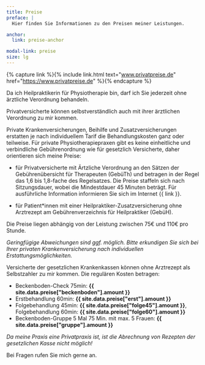 ```yaml
---
title: Preise
preface: |
  Hier finden Sie Informationen zu den Preisen meiner Leistungen.

anchor:
  link: preise-anchor

modal-link: preise
size: lg
---
```


{% capture link %}{% include link.html text="www.privatpreise.de" href="https://www.privatpreise.de" %}{% endcapture %}

Da ich Heilpraktikerin für Physiotherapie bin, darf ich Sie jederzeit ohne ärztliche Verordnung behandeln.

Privatversicherte können selbstverständlich auch mit ihrer ärztlichen Verordnung zu mir kommen.

Private Krankenversicherungen, Beihilfe und Zusatzversicherungen erstatten je nach individuellem Tarif die Behandlungskosten ganz oder teilweise. Für private Physiotherapiepraxen gibt es keine einheitliche und verbindliche Gebührenordnung wie für gesetzlich Versicherte, daher orientieren sich meine Preise:

- für Privatversicherte mit Ärtzliche Verordnung an den Sätzen der Gebührenübersicht für Therapeuten (GebüTh) und betragen in der Regel das 1,6 bis 1,8-fache des Regelsatzes. Die Preise staffeln sich nach Sitzungsdauer, wobei die Mindestdauer 45 Minuten beträgt. Für ausführliche Information informieren Sie sich im Internet {{ link }}.

- für Patient\*innen mit einer Heilpraktiker-Zusatzversicherung ohne Arztrezept am Gebührenverzeichnis für Heilpraktiker (GebüH).

Die Preise liegen abhängig von der Leistung zwischen 75€ und 110€ pro Stunde.

*Geringfügige Abweichungen sind ggf. möglich.*
*Bitte erkundigen Sie sich bei Ihrer privaten Krankenversicherung nach individuellen Erstattungsmöglichkeiten.*

Versicherte der gesetzlichen Krankenkassen können ohne Arztrezept als Selbstzahler zu mir kommen. Die regulären Kosten betragen:

- Beckenboden-Check 75min: **{{ site.data.preise["beckenboden"].amount }}**
- Erstbehandlung 60min: **{{ site.data.preise["erst"].amount }}** 
- Folgebehandlung 45min: **{{ site.data.preise["folge45"].amount }}**, Folgebehandlung 60min: **{{ site.data.preise["folge60"].amount }}**
- Beckenboden-Gruppe 5 Mal 75 Min. mit max. 5 Frauen: **{{ site.data.preise["gruppe"].amount }}** 

*Da meine Praxis eine Privatpraxis ist, ist die Abrechnung von Rezepten der gesetzlichen Kasse nicht möglich!*

Bei Fragen rufen Sie mich gerne an.
